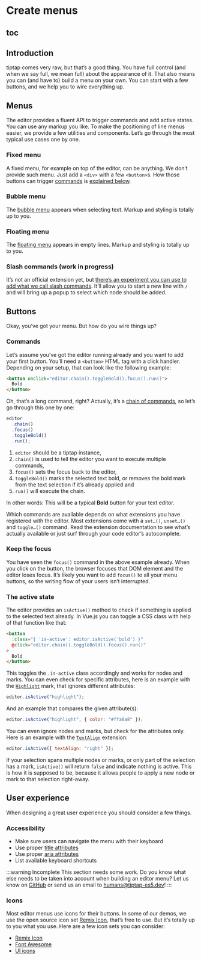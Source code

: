 # Create menus

## toc

## Introduction

tiptap comes very raw, but that’s a good thing. You have full control (and when we say full, we mean full) about the appearance of it. That also means you can (and have to) build a menu on your own. You can start with a few buttons, and we help you to wire everything up.

## Menus

The editor provides a fluent API to trigger commands and add active states. You can use any markup you like. To make the positioning of line menus easier, we provide a few utilities and components. Let’s go through the most typical use cases one by one.

### Fixed menu

A fixed menu, for example on top of the editor, can be anything. We don’t provide such menu. Just add a `<div>` with a few `<button>`s. How those buttons can trigger [commands](/api/commands) is [explained below](#actions).

### Bubble menu

The [bubble menu](/api/extensions/bubble-menu) appears when selecting text. Markup and styling is totally up to you.

<demos
  :items="{
    Vue: 'Extensions/BubbleMenu/Vue',
    React: 'Extensions/BubbleMenu/React',
  }"
  hide-source
/>

### Floating menu

The [floating menu](/api/extensions/floating-menu) appears in empty lines. Markup and styling is totally up to you.

<demos
  :items="{
    Vue: 'Extensions/FloatingMenu/Vue',
    React: 'Extensions/FloatingMenu/React',
  }"
  hide-source
/>

### Slash commands (work in progress)

It’s not an official extension yet, but [there’s an experiment you can use to add what we call slash commands](/experiments/commands). It’ll allow you to start a new line with `/` and will bring up a popup to select which node should be added.

## Buttons

Okay, you’ve got your menu. But how do you wire things up?

### Commands

Let’s assume you’ve got the editor running already and you want to add your first button. You’ll need a `<button>` HTML tag with a click handler. Depending on your setup, that can look like the following example:

```html
<button onclick="editor.chain().toggleBold().focus().run()">
  Bold
</button>
```

Oh, that’s a long command, right? Actually, it’s a [chain of commands](/api/commands#chain-commands), so let’s go through this one by one:

```js
editor
  .chain()
  .focus()
  .toggleBold()
  .run();
```

1. `editor` should be a tiptap instance,
2. `chain()` is used to tell the editor you want to execute multiple commands,
3. `focus()` sets the focus back to the editor,
4. `toggleBold()` marks the selected text bold, or removes the bold mark from the text selection if it’s already applied and
5. `run()` will execute the chain.

In other words: This will be a typical **Bold** button for your text editor.

Which commands are available depends on what extensions you have registered with the editor. Most extensions come with a `set…()`, `unset…()` and `toggle…()` command. Read the extension documentation to see what’s actually available or just surf through your code editor’s autocomplete.

### Keep the focus

You have seen the `focus()` command in the above example already. When you click on the button, the browser focuses that DOM element and the editor loses focus. It’s likely you want to add `focus()` to all your menu buttons, so the writing flow of your users isn’t interrupted.

### The active state

The editor provides an `isActive()` method to check if something is applied to the selected text already. In Vue.js you can toggle a CSS class with help of that function like that:

```html
<button
  :class="{ 'is-active': editor.isActive('bold') }"
  @click="editor.chain().toggleBold().focus().run()"
>
  Bold
</button>
```

This toggles the `.is-active` class accordingly and works for nodes and marks. You can even check for specific attributes, here is an example with the [`Highlight`](/api/marks/highlight) mark, that ignores different attributes:

```js
editor.isActive("highlight");
```

And an example that compares the given attribute(s):

```js
editor.isActive("highlight", { color: "#ffa8a8" });
```

You can even ignore nodes and marks, but check for the attributes only. Here is an example with the [`TextAlign`](/api/extensions/text-align) extension:

```js
editor.isActive({ textAlign: "right" });
```

If your selection spans multiple nodes or marks, or only part of the selection has a mark, `isActive()` will return `false` and indicate nothing is active. This is how it is supposed to be, because it allows people to apply a new node or mark to that selection right-away.

## User experience

When designing a great user experience you should consider a few things.

### Accessibility

- Make sure users can navigate the menu with their keyboard
- Use proper [title attributes](https://developer.mozilla.org/de/docs/Web/HTML/Global_attributes/title)
- Use proper [aria attributes](https://developer.mozilla.org/en-US/docs/Learn/Accessibility/WAI-ARIA_basics)
- List available keyboard shortcuts

:::warning Incomplete
This section needs some work. Do you know what else needs to be taken into account when building an editor menu? Let us know on [GitHub](https://github.com/ueberdosis/tiptap) or send us an email to [humans@tiptap-es5.dev](mailto:humans@tiptap-es5.dev)!
:::

### Icons

Most editor menus use icons for their buttons. In some of our demos, we use the open source icon set [Remix Icon](https://remixicon.com/), that’s free to use. But it’s totally up to you what you use. Here are a few icon sets you can consider:

- [Remix Icon](https://remixicon.com/#editor)
- [Font Awesome](https://fontawesome.com/icons?c=editors)
- [UI icons](https://www.ibm.com/design/language/iconography/ui-icons/library/)
